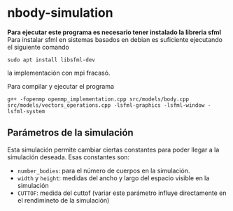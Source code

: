 # nbody-simulation

**Para ejecutar este programa es necesario tener instalado la libreria sfml**
Para instalar sfml en sistemas basados en debian es suficiente ejecutando el siguiente comando
```
sudo apt install libsfml-dev
```

la implementación con mpi fracasó.

Para compilar y ejecutar el programa
```
g++ -fopenmp openmp_implementation.cpp src/models/body.cpp src/models/vectors_operations.cpp -lsfml-graphics -lsfml-window -lsfml-system
```
## Parámetros de la simulación
Esta simulación permite cambiar ciertas constantes para poder llegar a la simulación deseada. Esas constantes son:

- `number_bodies`: para el número de cuerpos en la simulación.
- `width` y `height`: medidas del ancho y largo del espacio visible en la simulación
- `CUTTOF`: medida del cuttof (variar este parámetro influye directamente en el rendimineto de la simulación) 
